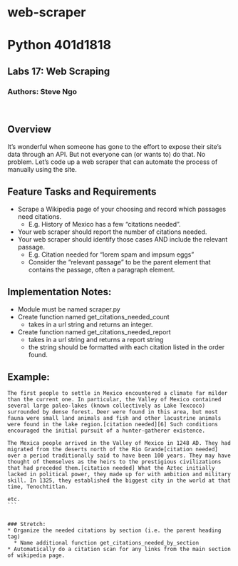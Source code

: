 # web-scraper
# Python 401d1818
## Labs 17: Web Scraping
### Authors: Steve Ngo
​
## Overview
It’s wonderful when someone has gone to the effort to expose their site’s data through an API.
But not everyone can (or wants to) do that.
No problem. Let’s code up a web scraper that can automate the process of manually using the site.
​
## Feature Tasks and Requirements
* Scrape a Wikipedia page of your choosing and record which passages need citations.
  * E.g. History of Mexico has a few “citations needed”.
* Your web scraper should report the number of citations needed.
* Your web scraper should identify those cases AND include the relevant passage.
  * E.g. Citation needed for “lorem spam and impsum eggs”
  * Consider the “relevant passage” to be the parent element that contains the passage, often a paragraph element.
​
## Implementation Notes:
* Module must be named scraper.py
* Create function named get_citations_needed_count
  * takes in a url string and returns an integer.
* Create function named get_citations_needed_report
  * takes in a url string and returns a report string
  * the string should be formatted with each citation listed in the order found.

## Example:
```
The first people to settle in Mexico encountered a climate far milder than the current one. In particular, the Valley of Mexico contained several large paleo-lakes (known collectively as Lake Texcoco) surrounded by dense forest. Deer were found in this area, but most fauna were small land animals and fish and other lacustrine animals were found in the lake region.[citation needed][6] Such conditions encouraged the initial pursuit of a hunter-gatherer existence.

The Mexica people arrived in the Valley of Mexico in 1248 AD. They had migrated from the deserts north of the Rio Grande[citation needed] over a period traditionally said to have been 100 years. They may have thought of themselves as the heirs to the prestigious civilizations that had preceded them.[citation needed] What the Aztec initially lacked in political power, they made up for with ambition and military skill. In 1325, they established the biggest city in the world at that time, Tenochtitlan.

etc.
```​


### Stretch:
* Organize the needed citations by section (i.e. the parent heading tag)
  * Name additional function get_citations_needed_by_section
* Automatically do a citation scan for any links from the main section of wikipedia page.